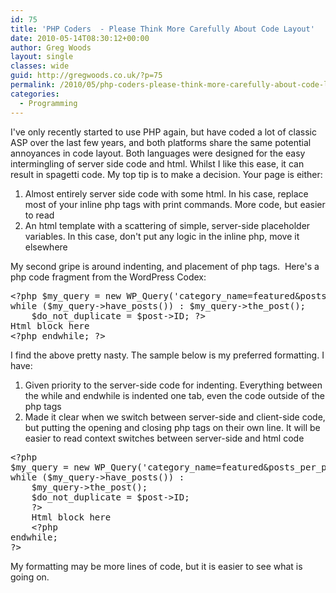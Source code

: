 ```yaml
---
id: 75
title: 'PHP Coders  - Please Think More Carefully About Code Layout'
date: 2010-05-14T08:30:12+00:00
author: Greg Woods
layout: single
classes: wide
guid: http://gregwoods.co.uk/?p=75
permalink: /2010/05/php-coders-please-think-more-carefully-about-code-layout/
categories:
  - Programming
---
```

I've only recently started to use PHP again, but have coded a lot of classic ASP over the last few years, and both platforms share the same potential annoyances in code layout. Both languages were designed for the easy intermingling of server side code and html. Whilst I like this ease, it can result in spagetti code. My top tip is to make a decision. Your page is either:

  1. Almost entirely server side code with some html. In his case, replace most of your inline php tags with print commands. More code, but easier to read
  2. An html template with a scattering of simple, server-side placeholder variables. In this case, don't put any logic in the inline php, move it elsewhere

My second gripe is around indenting, and placement of php tags.  Here's a php code fragment from the WordPress Codex:

<pre>&lt;?php $my_query = new WP_Query('category_name=featured&#038;posts_per_page=1');
while ($my_query-&gt;have_posts()) : $my_query-&gt;the_post();
    $do_not_duplicate = $post-&gt;ID; ?&gt;
Html block here
&lt;?php endwhile; ?&gt;
</pre>

I find the above pretty nasty. The sample below is my preferred formatting. I have:

  1. Given priority to the server-side code for indenting. Everything between the while and endwhile is indented one tab, even the code outside of the php tags
  2. Made it clear when we switch between server-side and client-side code, but putting the opening and closing php tags on their own line. It will be easier to read context switches between server-side and html code

<pre>&lt;?php 
$my_query = new WP_Query('category_name=featured&posts_per_page=1');
while ($my_query-&gt;have_posts()) :
    $my_query-&gt;the_post();
    $do_not_duplicate = $post-&gt;ID;
    ?&gt;
    Html block here
    &lt;?php
endwhile;
?&gt;
</pre>

My formatting may be more lines of code, but it is easier to see what is going on.